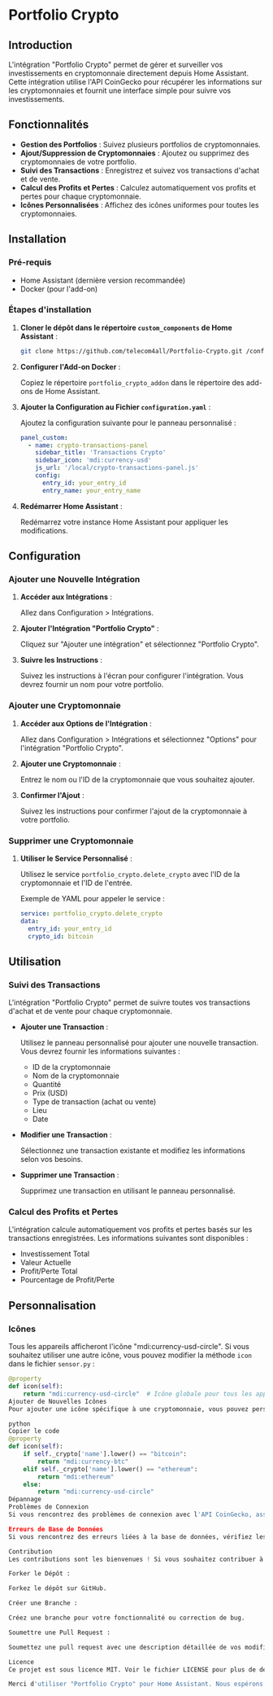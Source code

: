 # Portfolio Crypto

## Introduction

L'intégration "Portfolio Crypto" permet de gérer et surveiller vos investissements en cryptomonnaie directement depuis Home Assistant. Cette intégration utilise l'API CoinGecko pour récupérer les informations sur les cryptomonnaies et fournit une interface simple pour suivre vos investissements.

## Fonctionnalités

- **Gestion des Portfolios** : Suivez plusieurs portfolios de cryptomonnaies.
- **Ajout/Suppression de Cryptomonnaies** : Ajoutez ou supprimez des cryptomonnaies de votre portfolio.
- **Suivi des Transactions** : Enregistrez et suivez vos transactions d'achat et de vente.
- **Calcul des Profits et Pertes** : Calculez automatiquement vos profits et pertes pour chaque cryptomonnaie.
- **Icônes Personnalisées** : Affichez des icônes uniformes pour toutes les cryptomonnaies.

## Installation

### Pré-requis

- Home Assistant (dernière version recommandée)
- Docker (pour l'add-on)

### Étapes d'installation

1. **Cloner le dépôt dans le répertoire `custom_components` de Home Assistant** :

    ```sh
    git clone https://github.com/telecom4all/Portfolio-Crypto.git /config/custom_components/portfolio_crypto
    ```

2. **Configurer l'Add-on Docker** :

    Copiez le répertoire `portfolio_crypto_addon` dans le répertoire des add-ons de Home Assistant.

3. **Ajouter la Configuration au Fichier `configuration.yaml`** :

    Ajoutez la configuration suivante pour le panneau personnalisé :

    ```yaml
    panel_custom:
      - name: crypto-transactions-panel
        sidebar_title: 'Transactions Crypto'
        sidebar_icon: 'mdi:currency-usd'
        js_url: '/local/crypto-transactions-panel.js'
        config:
          entry_id: your_entry_id
          entry_name: your_entry_name
    ```

4. **Redémarrer Home Assistant** :

    Redémarrez votre instance Home Assistant pour appliquer les modifications.

## Configuration

### Ajouter une Nouvelle Intégration

1. **Accéder aux Intégrations** :

    Allez dans Configuration > Intégrations.

2. **Ajouter l'Intégration "Portfolio Crypto"** :

    Cliquez sur "Ajouter une intégration" et sélectionnez "Portfolio Crypto".

3. **Suivre les Instructions** :

    Suivez les instructions à l'écran pour configurer l'intégration. Vous devrez fournir un nom pour votre portfolio.

### Ajouter une Cryptomonnaie

1. **Accéder aux Options de l'Intégration** :

    Allez dans Configuration > Intégrations et sélectionnez "Options" pour l'intégration "Portfolio Crypto".

2. **Ajouter une Cryptomonnaie** :

    Entrez le nom ou l'ID de la cryptomonnaie que vous souhaitez ajouter.

3. **Confirmer l'Ajout** :

    Suivez les instructions pour confirmer l'ajout de la cryptomonnaie à votre portfolio.

### Supprimer une Cryptomonnaie

1. **Utiliser le Service Personnalisé** :

    Utilisez le service `portfolio_crypto.delete_crypto` avec l'ID de la cryptomonnaie et l'ID de l'entrée.

    Exemple de YAML pour appeler le service :

    ```yaml
    service: portfolio_crypto.delete_crypto
    data:
      entry_id: your_entry_id
      crypto_id: bitcoin
    ```

## Utilisation

### Suivi des Transactions

L'intégration "Portfolio Crypto" permet de suivre toutes vos transactions d'achat et de vente pour chaque cryptomonnaie.

- **Ajouter une Transaction** :

    Utilisez le panneau personnalisé pour ajouter une nouvelle transaction. Vous devrez fournir les informations suivantes :
    - ID de la cryptomonnaie
    - Nom de la cryptomonnaie
    - Quantité
    - Prix (USD)
    - Type de transaction (achat ou vente)
    - Lieu
    - Date

- **Modifier une Transaction** :

    Sélectionnez une transaction existante et modifiez les informations selon vos besoins.

- **Supprimer une Transaction** :

    Supprimez une transaction en utilisant le panneau personnalisé.

### Calcul des Profits et Pertes

L'intégration calcule automatiquement vos profits et pertes basés sur les transactions enregistrées. Les informations suivantes sont disponibles :
- Investissement Total
- Valeur Actuelle
- Profit/Perte Total
- Pourcentage de Profit/Perte

## Personnalisation

### Icônes

Tous les appareils afficheront l'icône "mdi:currency-usd-circle". Si vous souhaitez utiliser une autre icône, vous pouvez modifier la méthode `icon` dans le fichier `sensor.py` :

```python
@property
def icon(self):
    return "mdi:currency-usd-circle"  # Icône globale pour tous les appareils
Ajouter de Nouvelles Icônes
Pour ajouter une icône spécifique à une cryptomonnaie, vous pouvez personnaliser cette méthode selon vos besoins :

python
Copier le code
@property
def icon(self):
    if self._crypto['name'].lower() == "bitcoin":
        return "mdi:currency-btc"
    elif self._crypto['name'].lower() == "ethereum":
        return "mdi:ethereum"
    else:
        return "mdi:currency-usd-circle"
Dépannage
Problèmes de Connexion
Si vous rencontrez des problèmes de connexion avec l'API CoinGecko, assurez-vous que votre instance Home Assistant a accès à Internet et que toutes les dépendances sont correctement installées.

Erreurs de Base de Données
Si vous rencontrez des erreurs liées à la base de données, vérifiez les logs de Home Assistant et assurez-vous que les bases de données sont correctement initialisées et accessibles.

Contribution
Les contributions sont les bienvenues ! Si vous souhaitez contribuer à ce projet, veuillez suivre ces étapes :

Forker le Dépôt :

Forkez le dépôt sur GitHub.

Créer une Branche :

Créez une branche pour votre fonctionnalité ou correction de bug.

Soumettre une Pull Request :

Soumettez une pull request avec une description détaillée de vos modifications.

Licence
Ce projet est sous licence MIT. Voir le fichier LICENSE pour plus de détails.

Merci d'utiliser "Portfolio Crypto" pour Home Assistant. Nous espérons que cette intégration vous aidera à mieux gérer et suivre vos investissements en cryptomonnaie.